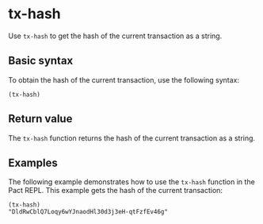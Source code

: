 # tx-hash

Use `tx-hash` to get the hash of the current transaction as a string.

## Basic syntax

To obtain the hash of the current transaction, use the following syntax:

```pact
(tx-hash)
```

## Return value

The `tx-hash` function returns the hash of the current transaction as a string.

## Examples

The following example demonstrates how to use the `tx-hash` function in the Pact REPL. 
This example gets the hash of the current transaction:

```pact
(tx-hash)
"DldRwCblQ7Loqy6wYJnaodHl30d3j3eH-qtFzfEv46g"
```
